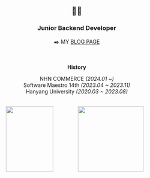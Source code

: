 <div align=center>
  
## 🙋‍♂️

### Junior Backend Developer
✒️ MY [BLOG PAGE](https://yooniversal.github.io/)<br>

<br>

**History**<br>

NHN COMMERCE *(2024.01 ~)*<br>
Software Maestro 14th *(2023.04 ~ 2023.11)*<br>
Hanyang University *(2020.03 ~ 2023.08)*<br>

<br>

<img align='left' src="https://github-readme-stats.vercel.app/api?username=yooniversal&show_icons=true" width="50%" height="175px">

<a href="https://solved.ac/caritas1996">
  <img align='left' src="http://mazassumnida.wtf/api/v2/generate_badge?boj=caritas1996" wieth="50%" height="175px">
</a>

</div>
